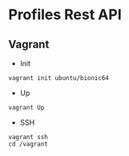 # Profiles Rest API

## Vagrant

- Init

```commandline
vagrant init ubuntu/bionic64
```

- Up

```commandline
vagrant Up
```

- SSH

```commandline
vagrant ssh
cd /vagrant
```
